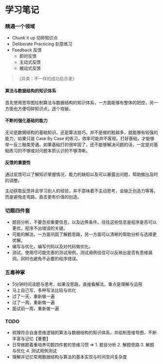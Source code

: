# 学习笔记

### 精通一个领域

- Chunk it up 切碎知识点
- Deliberate Practicing 刻意练习
- Feedback 反馈
    - 即时反馈
    - 主动式反馈
    - 被动式反馈

> 《异类：不一样的成功启示录》

#### 算法与数据结构的知识体系

首先使用思导图绘制算法与数据结构的知识体系，一方面能够有整体的把控，另一方面也方便切碎知识点，逐个攻破。

#### 不断的强化基础的能力

无论是数据结构的基础知识，还是算法技巧。并不是做的题越多，就能够有较强的能力，如果只是 Case By Case 的练习，效率可能并不客观。打好基础，才能够举一反三触类旁通。如果基础打的很牢固了，还不能够解决问题的话，一定是对基础练习的不够或对问题本质认识的不够清晰。

#### 反馈的重要性

通过反馈可以了解知识掌握情况，能力的缺陷以及可以暴露出问题，帮助做出及时的调整。

主动获取反馈并且学习别人的经验，并不意味着不主动思考，会缺乏创造力等等。而是避免走弯路，直击更有价值的创造。

### 切题四件套

- 题目分析，不要忽视重要信息，以及边界条件。往往这些信息是程序是否可以更优，程序不出错误的关键。
- 可能的解法，一方面巩固了解题思路，另一方面可以清晰的帮助分析与选择更优解。
- 编写与优化，编写代码以及对代码做优化。
- 测试，使用尽可能完善的测试用例，测试用例往往可以反映出是否有思维漏洞。同时也避免不必要的程序错误。

### 五毒神掌

- 5分钟时间读题与思考，如果没思路，直接看解法，重点是理解与运用
- 马上自己写，多种写法比较与优化
- 过了一天，重新做一遍
- 过了一周，重新做一遍
- 面试前一周，重新做一遍

### TODO

- 梳理符合自身思维逻辑的算法与数据结构的知识体系，并绘制思维导图，不断丰富与记忆【重要】
- 日常做题着重培养切题四件套的思维习惯 => 1. 题目分析 2. 解题思路 3. 解题与优化 4. 测试用例测试
- 理解并记忆常用数据结构与算法的基本实现与时间空间复杂度

